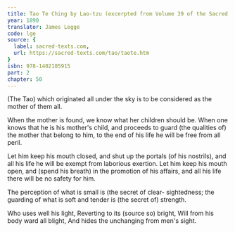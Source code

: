 ```yaml
---
title: Tao Te Ching by Lao-tzu (excerpted from Volume 39 of the Sacred Books of the East.)
year: 1890
translator: James Legge
code: lge
source: {
  label: sacred-texts.com,
  url: https://sacred-texts.com/tao/taote.htm
}
isbn: 978-1402185915
part: 2
chapter: 50
---
```

(The Tao) which originated all under the sky is to be considered as the mother of them all. 

When the mother is found, we know what her children should be.
When one knows that he is his mother's child, and proceeds to guard (the qualities of) the mother that belong to him, to the end of his life he will be free from all peril. 

Let him keep his mouth closed, and shut up the portals (of his nostrils), and all his life he will be exempt from laborious exertion.
Let him keep his mouth open, and (spend his breath) in the promotion of his affairs, and all his life there will be no safety for him.

The perception of what is small is (the secret of clear- sightedness;
the guarding of what is soft and tender is (the secret of) strength.

Who uses well his light, 
Reverting to its (source so) bright, 
Will from his body ward all blight, 
And hides the unchanging from men's sight.
